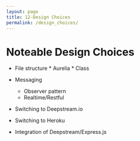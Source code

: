 ```yaml
---
layout: page
title: 12-Design Choices
permalink: /design_choices/
---
```

# Noteable Design Choices
* File structure
        * Aurelia
        * Class

* Messaging
    * Observer pattern
    * Realtime/Restful

* Switching to Deepstream.io
* Switching to Heroku
* Integration of Deepstream/Express.js